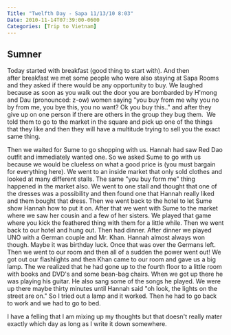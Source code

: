 ```yaml
---
Title: "Twelfth Day - Sapa 11/13/10 8:03"
Date: 2010-11-14T07:39:00-0600
Categories: [Trip to Vietnam]
---
```


## Sumner

Today started with breakfast (good thing to start with). And then
after breakfast we met some people who were also staying at Sapa Rooms
and they asked if there would be any opportunity to buy. We laughed
because as soon as you walk out the door you are bombarded by H'mong and
Dau (pronounced: z-ow) women saying "you buy from me why you no by from
me, you bye this, you no want? Ok you buy this.." and after they give up
on one person if there are others in the group they bug them.  We told
them to go to the market in the square and pick up one of the things
that they like and then they will have a multitude trying to sell you
the exact same thing.  

Then we waited for Sume to go shopping with us. Hannah had saw Red Dao
outfit and immediately wanted one. So we asked Sume to go with us
because we would be clueless on what a good price is (you must bargain
for everything here). We went to an inside market that only sold clothes
and looked at many different stalls. The same "you buy form me" thing
happened in the market also. We went to one stall and thought that one
of the dresses was a possibility and then found one that Hannah really
liked and them bought that dress. Then we went back to the hotel to let
Sume show Hannah how to put it on. After that we went with Sume to the
market where we saw her cousin and a few of her sisters. We played that
game where you kick the feathered thing with them for a little while.
Then we went back to our hotel and hung out. Then had dinner. After
dinner we played UNO with a German couple and Mr. Khan. Hannah almost
always won though. Maybe it was birthday luck. Once that was over the
Germans left. Then we went to our room and then all of a sudden the
power went out! We got out our flashlights and then Khan came to our
room and gave us a big lamp. The we realized that he had gone up to the
fourth floor to a little room with books and DVD's and some bean-bag
chairs. When we got up there he was playing his guitar. He also sang
some of the songs he played. We were up there maybe thirty minutes until
Hannah said "oh look, the lights on the street are on." So I tried out a
lamp and it worked. Then he had to go back to work and we had to go to
bed.

I have a felling that I am mixing up my thoughts but that doesn't really
mater exactly which day as long as I write it down somewhere.

